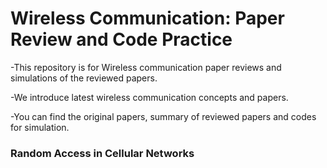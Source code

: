 # Wireless Communication: Paper Review and Code Practice
-This repository is for Wireless communication paper reviews and simulations of the reviewed papers.

   -We introduce latest wireless communication concepts and papers.

   -You can find the original papers, summary of reviewed papers and codes for simulation.

### Random Access in Cellular Networks

